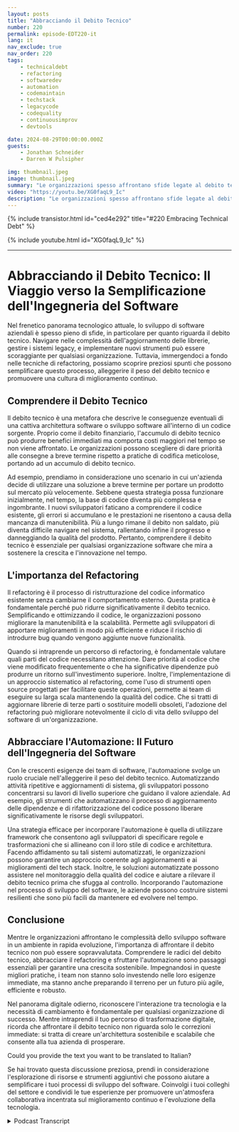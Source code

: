 ```yaml
---
layout: posts
title: "Abbracciando il Debito Tecnico"
number: 220
permalink: episode-EDT220-it
lang: it
nav_exclude: true
nav_order: 220
tags:
    - technicaldebt
    - refactoring
    - softwaredev
    - automation
    - codemaintain
    - techstack
    - legacycode
    - codequality
    - continuousimprov
    - devtools

date: 2024-08-29T00:00:00.000Z
guests:
    - Jonathan Schneider
    - Darren W Pulsipher

img: thumbnail.jpeg
image: thumbnail.jpeg
summary: "Le organizzazioni spesso affrontano sfide legate al debito tecnico, che può rallentare il processo di sviluppo e far sì che i team di sviluppo rimangano invischiati in un groviglio di aggiornamenti di codice, cambiamenti di API e dipendenze di terze parti. In questo episodio, Darren intervista Jonathan Schneider, CEO di Moderene, riguardo il suo approccio all'abbracciare il debito tecnico e come gestirlo in modo efficace."
video: "https://youtu.be/XG0faqL9_Ic"
description: "Le organizzazioni spesso affrontano sfide legate al debito tecnico, che può rallentare il processo di sviluppo e far sì che i team di sviluppo rimangano invischiati in un groviglio di aggiornamenti di codice, cambiamenti di API e dipendenze di terze parti. In questo episodio, Darren intervista Jonathan Schneider, CEO di Moderene, riguardo il suo approccio all'abbracciare il debito tecnico e come gestirlo in modo efficace."
---
```


<div>
{% include transistor.html id="ced4e292" title="#220 Embracing Technical Debt" %}

{% include youtube.html id="XG0faqL9_Ic" %}
</div>

---

# Abbracciando il Debito Tecnico: Il Viaggio verso la Semplificazione dell'Ingegneria del Software

Nel frenetico panorama tecnologico attuale, lo sviluppo di software aziendali è spesso pieno di sfide, in particolare per quanto riguarda il debito tecnico. Navigare nelle complessità dell'aggiornamento delle librerie, gestire i sistemi legacy, e implementare nuovi strumenti può essere scoraggiante per qualsiasi organizzazione. Tuttavia, immergendoci a fondo nelle tecniche di refactoring, possiamo scoprire preziosi spunti che possono semplificare questo processo, alleggerire il peso del debito tecnico e promuovere una cultura di miglioramento continuo.

## Comprendere il Debito Tecnico

Il debito tecnico è una metafora che descrive le conseguenze eventuali di una cattiva architettura software o sviluppo software all'interno di un codice sorgente. Proprio come il debito finanziario, l'accumulo di debito tecnico può produrre benefici immediati ma comporta costi maggiori nel tempo se non viene affrontato. Le organizzazioni possono scegliere di dare priorità alle consegne a breve termine rispetto a pratiche di codifica meticolose, portando ad un accumulo di debito tecnico.

Ad esempio, prendiamo in considerazione uno scenario in cui un'azienda decide di utilizzare una soluzione a breve termine per portare un prodotto sul mercato più velocemente. Sebbene questa strategia possa funzionare inizialmente, nel tempo, la base di codice diventa più complessa e ingombrante. I nuovi sviluppatori faticano a comprendere il codice esistente, gli errori si accumulano e le prestazioni ne risentono a causa della mancanza di manutenibilità. Più a lungo rimane il debito non saldato, più diventa difficile navigare nel sistema, rallentando infine il progresso e danneggiando la qualità del prodotto. Pertanto, comprendere il debito tecnico è essenziale per qualsiasi organizzazione software che mira a sostenere la crescita e l'innovazione nel tempo.

## L'importanza del Refactoring

Il refactoring è il processo di ristrutturazione del codice informatico esistente senza cambiarne il comportamento esterno. Questa pratica è fondamentale perché può ridurre significativamente il debito tecnico. Semplificando e ottimizzando il codice, le organizzazioni possono migliorare la manutenibilità e la scalabilità. Permette agli sviluppatori di apportare miglioramenti in modo più efficiente e riduce il rischio di introdurre bug quando vengono aggiunte nuove funzionalità.

Quando si intraprende un percorso di refactoring, è fondamentale valutare quali parti del codice necessitano attenzione. Dare priorità al codice che viene modificato frequentemente o che ha significative dipendenze può produrre un ritorno sull'investimento superiore. Inoltre, l'implementazione di un approccio sistematico al refactoring, come l'uso di strumenti open source progettati per facilitare queste operazioni, permette ai team di eseguire su larga scala mantenendo la qualità del codice. Che si tratti di aggiornare librerie di terze parti o sostituire modelli obsoleti, l'adozione del refactoring può migliorare notevolmente il ciclo di vita dello sviluppo del software di un'organizzazione.

## Abbracciare l'Automazione: Il Futuro dell'Ingegneria del Software

Con le crescenti esigenze dei team di software, l'automazione svolge un ruolo cruciale nell'alleggerire il peso del debito tecnico. Automatizzando attività ripetitive e aggiornamenti di sistema, gli sviluppatori possono concentrarsi su lavori di livello superiore che guidano il valore aziendale. Ad esempio, gli strumenti che automatizzano il processo di aggiornamento delle dipendenze e di rifattorizzazione del codice possono liberare significativamente le risorse degli sviluppatori.

Una strategia efficace per incorporare l'automazione è quella di utilizzare framework che consentono agli sviluppatori di specificare regole e trasformazioni che si allineano con il loro stile di codice e architettura. Facendo affidamento su tali sistemi automatizzati, le organizzazioni possono garantire un approccio coerente agli aggiornamenti e ai miglioramenti del tech stack. Inoltre, le soluzioni automatizzate possono assistere nel monitoraggio della qualità del codice e aiutare a rilevare il debito tecnico prima che sfugga al controllo. Incorporando l'automazione nel processo di sviluppo del software, le aziende possono costruire sistemi resilienti che sono più facili da mantenere ed evolvere nel tempo.

## Conclusione

Mentre le organizzazioni affrontano le complessità dello sviluppo software in un ambiente in rapida evoluzione, l'importanza di affrontare il debito tecnico non può essere sopravvalutata. Comprendere le radici del debito tecnico, abbracciare il refactoring e sfruttare l'automazione sono passaggi essenziali per garantire una crescita sostenibile. Impegnandosi in queste migliori pratiche, i team non stanno solo investendo nelle loro esigenze immediate, ma stanno anche preparando il terreno per un futuro più agile, efficiente e robusto.

Nel panorama digitale odierno, riconoscere l'interazione tra tecnologia e la necessità di cambiamento è fondamentale per qualsiasi organizzazione di successo. Mentre intraprendi il tuo percorso di trasformazione digitale, ricorda che affrontare il debito tecnico non riguarda solo le correzioni immediate: si tratta di creare un'architettura sostenibile e scalabile che consente alla tua azienda di prosperare.

Could you provide the text you want to be translated to Italian?

Se hai trovato questa discussione preziosa, prendi in considerazione l'esplorazione di risorse e strumenti aggiuntivi che possono aiutare a semplificare i tuoi processi di sviluppo del software. Coinvolgi i tuoi colleghi del settore e condividi le tue esperienze per promuovere un'atmosfera collaborativa incentrata sul miglioramento continuo e l'evoluzione della tecnologia.



<details>
<summary> Podcast Transcript </summary>

<p></p>

</details>
